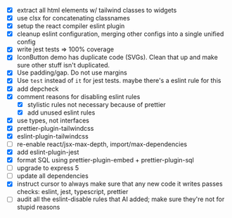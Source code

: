 - [x] extract all html elements w/ tailwind classes to widgets
- [x] use clsx for concatenating classnames
- [x] setup the react compiler eslint plugin
- [x] cleanup eslint configuration, merging other configs into a single unified
      config
- [x] write jest tests => 100% coverage
- [x] IconButton demo has duplicate code (SVGs). Clean that up and make sure
      other stuff isn't duplicated.
- [x] Use padding/gap. Do not use margins
- [x] Use `test` instead of `it` for jest tests. maybe there's a eslint rule for
      this
- [x] add depcheck
- [x] comment reasons for disabling eslint rules
  - [x] stylistic rules not necessary because of prettier
  - [x] add unused eslint rules
- [x] use types, not interfaces
- [x] prettier-plugin-tailwindcss
- [x] eslint-plugin-tailwindcss
- [ ] re-enable react/jsx-max-depth, import/max-dependencies
- [x] add eslint-plugin-jest
- [x] format SQL using prettier-plugin-embed + prettier-plugin-sql
- [ ] upgrade to express 5
- [ ] update all dependencies
- [x] instruct cursor to always make sure that any new code it writes passes
      checks: eslint, jest, typescript, prettier
- [ ] audit all the eslint-disable rules that AI added; make sure they're not
      for stupid reasons
